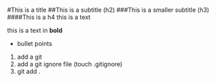 #This is a title
##This is a subtitle (h2)
###This is a smaller subtitle (h3)
####This is a h4
this is a text 

this is a text in **bold**

- bullet points 

1) add a git
2) add a git ignore file (touch .gitignore)
3) git add .
